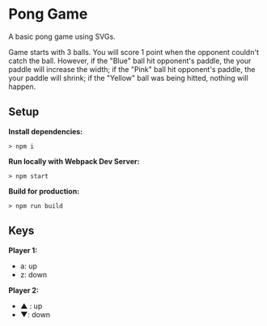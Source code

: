 # Pong Game

A basic pong game using SVGs.

Game starts with 3 balls. 
You will score 1 point when the opponent couldn't catch the ball.
However, if the "Blue" ball hit opponent's paddle, the your paddle will increase the width; 
         if the "Pink" ball hit opponent's paddle, the your paddle will shrink; 
         if the "Yellow" ball was being hitted, nothing will happen.


## Setup

**Install dependencies:**

`> npm i`

**Run locally with Webpack Dev Server:**

`> npm start`

**Build for production:**

`> npm run build`

## Keys

**Player 1:**
* a: up
* z: down

**Player 2:**
* ▲ : up
* ▼: down

